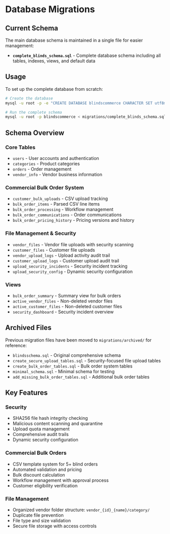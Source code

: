 # Database Migrations

## Current Schema

The main database schema is maintained in a single file for easier management:

- **`complete_blinds_schema.sql`** - Complete database schema including all tables, indexes, views, and default data

## Usage

To set up the complete database from scratch:

```bash
# Create the database
mysql -u root -p -e "CREATE DATABASE blindscommerce CHARACTER SET utf8mb4 COLLATE utf8mb4_unicode_ci;"

# Run the complete schema
mysql -u root -p blindscommerce < migrations/complete_blinds_schema.sql
```

## Schema Overview

### Core Tables
- `users` - User accounts and authentication
- `categories` - Product categories
- `orders` - Order management
- `vendor_info` - Vendor business information

### Commercial Bulk Order System
- `customer_bulk_uploads` - CSV upload tracking
- `bulk_order_items` - Parsed CSV line items
- `bulk_order_processing` - Workflow management
- `bulk_order_communications` - Order communications
- `bulk_order_pricing_history` - Pricing versions and history

### File Management & Security
- `vendor_files` - Vendor file uploads with security scanning
- `customer_files` - Customer file uploads
- `vendor_upload_logs` - Upload activity audit trail
- `customer_upload_logs` - Customer upload audit trail
- `upload_security_incidents` - Security incident tracking
- `upload_security_config` - Dynamic security configuration

### Views
- `bulk_order_summary` - Summary view for bulk orders
- `active_vendor_files` - Non-deleted vendor files
- `active_customer_files` - Non-deleted customer files  
- `security_dashboard` - Security incident overview

## Archived Files

Previous migration files have been moved to `migrations/archived/` for reference:
- `blindsschema.sql` - Original comprehensive schema
- `create_secure_upload_tables.sql` - Security-focused file upload tables
- `create_bulk_order_tables.sql` - Bulk order system tables
- `minimal_schema.sql` - Minimal schema for testing
- `add_missing_bulk_order_tables.sql` - Additional bulk order tables

## Key Features

### Security
- SHA256 file hash integrity checking
- Malicious content scanning and quarantine
- Upload quota management
- Comprehensive audit trails
- Dynamic security configuration

### Commercial Bulk Orders
- CSV template system for 5+ blind orders
- Automated validation and pricing
- Bulk discount calculation
- Workflow management with approval process
- Customer eligibility verification

### File Management
- Organized vendor folder structure: `vendor_{id}_{name}/category/`
- Duplicate file prevention
- File type and size validation
- Secure file storage with access controls
